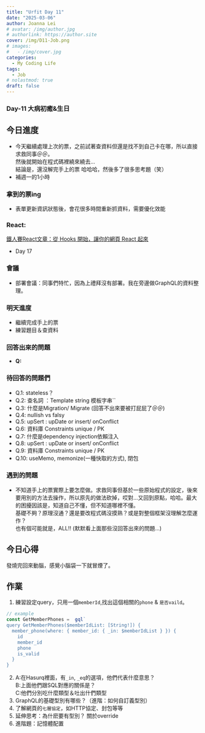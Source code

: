 ```yaml
---
title: "Urfit Day 11"
date: "2025-03-06"
author: Joanna Lei
# avatar: /img/author.jpg
# authorlink: https://author.site
cover: /img/D11-Job.png
# images:
#   - /img/cover.jpg
categories:
  - My Coding Life
tags:
  - Job
# nolastmod: true
draft: false
---
```


### Day-11 大病初癒&生日
  
<!--more-->
  
## 今日進度
- 今天繼續處理上次的票，之前試著查資料但還是找不到自己卡在哪，所以直接求救同事＠＠。  
然後就開始在程式碼裡繞來繞去...  
結論是，還沒解完手上的票 哈哈哈，然後多了很多思考題（笑）
- 補週一的1小時
### 拿到的票ing
- 表單更新資訊狀態後，會花很多時間重新抓資料，需要優化效能

### React:
[鐵人賽React文章：從 Hooks 開始，讓你的網頁 React 起來](https://ithelp.ithome.com.tw/articles/10216355)

- Day 17


### 會議 
- 部署會議：同事們特忙，因為上禮拜沒有部署。我在旁邊做GraphQL的資料整理。


### 明天進度
- 繼續完成手上的票 
- 練習題目＆查資料

### 回答出來的問題
- **Q:**   

### 待回答的問題們  
- Q.1: stateless？
- Q.2: 查名詞 ：Template string 模板字串``
- Q.3: 什麼是Migration/ Migrate (回答不出來要被打屁屁了＠＠)
- Q.4: nullish vs falsy
- Q.5: upSert : upDate or insert/ onConflict 
- Q.6: 資料庫 Constraints unique / PK
- Q.7: 什麼是dependency injection依賴注入
- Q.8: upSert : upDate or insert/ onConflict 
- Q.9: 資料庫 Constraints unique / PK
- Q.10: useMemo, memonize(一種快取的方式), 閉包

### 遇到的問題
- 不知道手上的票實際上要怎麼做。求救同事但基於一些原始程式的設定，後來要用別的方法去操作，所以原先的做法砍掉，哎對...又回到原點，哈哈。最大的困擾因該是，知道自己不懂，但不知道哪裡不懂。  
基礎不夠？原理沒通？還是要改程式碼沒摸熟？或是對整個框架沒理解怎麼運作？  
也有個可能就是，ALL!! (默默看上面那些沒回答出來的問題...)
 
## 今日心得
發燒完回來動腦，感覺小腦袋一下就冒煙了。  


## 作業
1. 練習設定query，只用一個`memberId`,找出這個相關的`phone` & `是否vaild`。  
```ts
// example
const GetMemberPhones =  gql`
query GetMemberPhones($memberIdList: [String!]) {
  member_phone(where: { member_id: { _in: $memberIdList } }) {
    id
    member_id
    phone
    is_valid
  }
}
```
2. 
    A:在Hasurq裡面，有`_in`, `_eq`的選項，他們代表什麼意思？  
    B:上面他們跟SQL對應的關係是？  
    C:他們分別吃什麼類型＆吐出什們類型  
3. GraphQL的基礎型別有哪些？（進階：如何自訂義型別）  
4. 了解網頁的`七層協定`，如HTTP協定、封包等等  
5. 延伸思考：為什麽要有型別？ 關於override  
6. 進階題：記憶體配置  